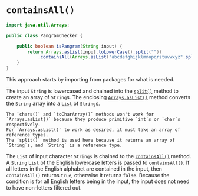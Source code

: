 # `containsAll()`

```java
import java.util.Arrays;

public class PangramChecker {

    public boolean isPangram(String input) {
        return Arrays.asList(input.toLowerCase().split(""))
            .containsAll(Arrays.asList("abcdefghijklmnopqrstuvwxyz".split("")));
    }
}
```

This approach starts by importing from packages for what is needed.

The input `String` is lowercased and chained into the [`split()`][split] method to create an array of `String`s.
The enclosing [`Arrays.asList()`][aslist] method converts the `String` array into a [`List`][list] of `String`s.

```exercism/note
The `chars()` and `toCharArray()` methods won't work for `Arrays.asList()` because they produce primitive `int`s or `char`s
respectively.
For `Arrays.asList()` to work as desired, it must take an array of reference types.
The `split()` method is used here because it returns an array of `String`s, and `String` is a reference type.
```

The `List` of input character `Strings` is chained to the [`containsAll()`][containsall] method.
A `String` `List` of the English lowercase letters is passed to `containsAll()`.
If all letters in the English alphabet are contained in the input, then `containsAll()` returns `true`,
otherwise it returns `false`.
Because the condition is for all English letters being in the input, the input does not need to have non-letters filtered out.

[split]: https://docs.oracle.com/javase/7/docs/api/java/lang/String.html#split(java.lang.String)
[aslist]: https://docs.oracle.com/javase/8/docs/api/java/util/Arrays.html#asList-T...-
[list]: https://docs.oracle.com/javase/8/docs/api/java/util/List.html
[containsall]: https://docs.oracle.com/javase/8/docs/api/java/util/Collection.html#containsAll-java.util.Collection-

